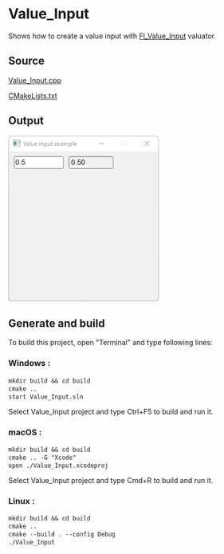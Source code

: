 # Value_Input

Shows how to create a value input with [Fl_Value_Input](https://www.fltk.org/doc-1.3/classFl__Value__Input.html) valuator.

## Source

[Value_Input.cpp](Value_Input.cpp)

[CMakeLists.txt](CMakeLists.txt)

## Output

![output](../../../docs/Pictures/Examples/Value_Input.png)

## Generate and build

To build this project, open "Terminal" and type following lines:

### Windows :

``` shell
mkdir build && cd build
cmake .. 
start Value_Input.sln
```

Select Value_Input project and type Ctrl+F5 to build and run it.

### macOS :

``` shell
mkdir build && cd build
cmake .. -G "Xcode"
open ./Value_Input.xcodeproj
```

Select Value_Input project and type Cmd+R to build and run it.

### Linux :

``` shell
mkdir build && cd build
cmake .. 
cmake --build . --config Debug
./Value_Input
```
